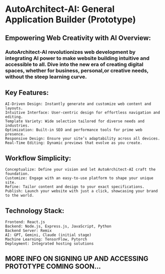 # AutoArchitect-AI: General Application Builder (Prototype)

## Empowering Web Creativity with AI Overview:

### AutoArchitect-AI revolutionizes web development by integrating AI power to make website building intuitive and accessible to all. Dive into the new era of creating digital spaces, whether for business, personal,or creative needs, without the steep learning curve.
## Key Features:

    AI-Driven Design: Instantly generate and customize web content and layouts.
    Intuitive Interface: User-centric design for effortless navigation and editing.
    Template Variety: Wide selection tailored for diverse needs and industries.
    Optimization: Built-in SEO and performance tools for prime web presence.
    Responsive Design: Ensure your site’s adaptability across all devices.
    Real-Time Editing: Dynamic previews that evolve as you create.

## Workflow Simplicity:
    
    Conceptualize: Define your vision and let AutoArchitect-AI craft the foundation.
    Customize: Engage with an easy-to-use platform to shape your unique site.
    Refine: Tailor content and design to your exact specifications.
    Publish: Launch your website with just a click, showcasing your brand to the world.
    
## Technology Stack:

    Frontend: React.js
    Backend: Node.js, Express.js, JavaScript, Python
    Backend Server: Remix
    AI: GPT, Gemini, Claude (initial stage)
    Machine Learning: TensorFlow, Pytorch
    Deployment: Integrated hosting solutions
## MORE INFO ON SIGNING UP AND ACCESSING PROTOTYPE COMING SOON...
